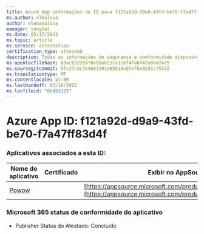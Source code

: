 ```yaml
---
title: Azure App informações de ID para f121a92d-d9a9-43fd-be70-f7a47ff83d4f
ms.author: elmalova
author: elenamalova
manager: tonybal
ms.date: 05/17/2022
ms.topic: article
ms.service: attestation
certification_type: attested
description: Todas as informações de segurança e conformidade disponíveis para f121a92d-d9a9-43fd-be70-f7a47ff83d4f.
ms.openlocfilehash: b9acb5235870e08a625ca1c6f4fabf47a0da74d5
ms.sourcegitcommit: 9fc27c6c7e9683291d85818c07e7be8291c75532
ms.translationtype: MT
ms.contentlocale: pt-BR
ms.lasthandoff: 05/18/2022
ms.locfileid: "65453325"
---
```

# <a name="azure-app-id-f121a92d-d9a9-43fd-be70-f7a47ff83d4f"></a>Azure App ID: f121a92d-d9a9-43fd-be70-f7a47ff83d4f


### <a name="apps-associated-with-this-id"></a>Aplicativos associados a esta ID:
| **Nome do aplicativo** | **Certificado** | **Exibir no AppSource** |
|--------------|---------------|-----------------------|
| [Powow](../forward/WA200002952.md) |  | [https://appsource.microsoft.com/product/office/WA200002952](https://appsource.microsoft.com/product/office/WA200002952) |

### <a name="microsoft-365-app-compliance-status"></a>Microsoft 365 status de conformidade do aplicativo
- Publisher Status do Atestado: Concluído
